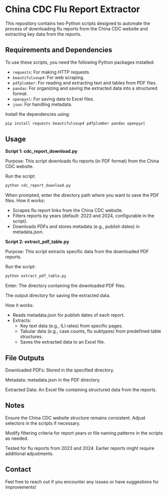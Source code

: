 # China CDC Flu Report Extractor 

This repository contains two Python scripts designed to automate the process of downloading flu reports from the China CDC website and extracting key data from the reports.

## Requirements and Dependencies

To use these scripts, you need the following Python packages installed:

- `requests`: For making HTTP requests.
- `beautifulsoup4`: For web scraping.
- `pdfplumber`: For reading and extracting text and tables from PDF files.
- `pandas`: For organizing and saving the extracted data into a structured format.
- `openpyxl`: For saving data to Excel files.
- `json`: For handling metadata.

Install the dependencies using:
```bash
pip install requests beautifulsoup4 pdfplumber pandas openpyxl
```

## Usage
**Script 1: cdc_report_download.py**

Purpose: This script downloads flu reports (in PDF format) from the China CDC website.

Run the script:
```bash
python cdc_report_download.py
```
When prompted, enter the directory path where you want to save the PDF files.
How it works:

- Scrapes flu report links from the China CDC website.
- Filters reports by years (default: 2023 and 2024, configurable in the script).
- Downloads PDFs and stores metadata (e.g., publish dates) in metadata.json.

**Script 2: extract_pdf_table.py**

Purpose: This script extracts specific data from the downloaded PDF reports.

Run the script:
```bash
python extract_pdf_table.py
```

Enter:
The directory containing the downloaded PDF files.

The output directory for saving the extracted data.

How it works:

- Reads metadata.json for publish dates of each report.
- Extracts:
  - Key text data (e.g., ILI rates) from specific pages.
  - Tabular data (e.g., case counts, flu subtypes) from predefined table structures.
  - Saves the extracted data to an Excel file.

## File Outputs
Downloaded PDFs: Stored in the specified directory.

Metadata: metadata.json in the PDF directory.

Extracted Data: An Excel file containing structured data from the reports.

## Notes
Ensure the China CDC website structure remains consistent. Adjust selectors in the scripts if necessary.

Modify filtering criteria for report years or file naming patterns in the scripts as needed.

Tested for flu reports from 2023 and 2024. Earlier reports might require additional adjustments.

## Contact
Feel free to reach out if you encounter any issues or have suggestions for improvements!
